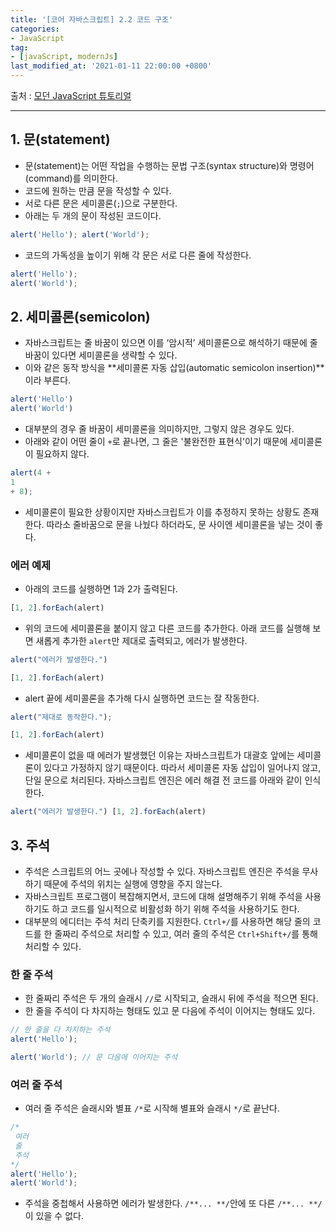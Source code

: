 ```yaml
---
title: '[코어 자바스크립트] 2.2 코드 구조'
categories:
- JavaScript
tag:
- [javaScript, modernJs]
last_modified_at: '2021-01-11 22:00:00 +0800'
---
```


출처 : [모던 JavaScript 튜토리얼](https://ko.javascript.info/)

---

## 1. 문(statement)

- 문(statement)는 어떤 작업을 수행하는 문법 구조(syntax structure)와 명령어(command)를 의미한다.
- 코드에 원하는 만큼 문을 작성할 수 있다.
- 서로 다른 문은 세미콜론(`;`)으로 구분한다.
- 아래는 두 개의 문이 작성된 코드이다.

```jsx
alert('Hello'); alert('World');
```

- 코드의 가독성을 높이기 위해 각 문은 서로 다른 줄에 작성한다.

```jsx
alert('Hello'); 
alert('World');
```

## 2. 세미콜론(semicolon)

- 자바스크립트는 줄 바꿈이 있으면 이를 ‘암시적’ 세미콜론으로 해석하기 때문에 줄바꿈이 있다면 세미콜론을 생략할 수 있다.
- 이와 같은 동작 방식을 **세미콜론 자동 삽입(automatic semicolon insertion)**이라 부른다.

```jsx
alert('Hello') 
alert('World')
```

- 대부분의 경우 줄 바꿈이 세미콜론을 의미하지만, 그렇지 않은 경우도 있다.
- 아래와 같이 어떤 줄이 `+`로 끝나면, 그 줄은 '불완전한 표현식'이기 때문에 세미콜론이 필요하지 않다.

```jsx
alert(4 +
1
+ 8);
```

- 세미콜론이 필요한 상황이지만 자바스크립트가 이를 추정하지 못하는 상황도 존재한다. 따라소 줄바꿈으로 문을 나눴다 하더라도, 문 사이엔 세미콜론을 넣는 것이 좋다.

### 에러 예제

- 아래의 코드를 실행하면 1과 2가 출력된다.

```jsx
[1, 2].forEach(alert)
```

- 위의 코드에 세미콜론을 붙이지 않고 다른 코드를 추가한다. 아래 코드를 실행해 보면 새롭게 추가한 `alert`만 제대로 출력되고, 에러가 발생한다.

```jsx
alert("에러가 발생한다.")

[1, 2].forEach(alert)
```

- alert 끝에 세미콜론을 추가해 다시 실행하면 코드는 잘 작동한다.

```jsx
alert("제대로 동작한다.");

[1, 2].forEach(alert)
```

- 세미콜론이 없을 때 에러가 발생했던 이유는 자바스크립트가 대괄호 앞에는 세미콜론이 있다고 가정하지 않기 때문이다. 따라서 세미콜론 자동 삽입이 일어나지 않고, 단일 문으로 처리된다. 자바스크립트 엔진은 에러 해결 전 코드를 아래와 같이 인식한다.

```jsx
alert("에러가 발생한다.") [1, 2].forEach(alert)
```

## 3. 주석

- 주석은 스크립트의 어느 곳에나 작성할 수 있다. 자바스크립트 엔진은 주석을 무사하기 때문에 주석의 위치는 실행에 영향을 주지 않는다.
- 자바스크립트 프로그램이 복잡해지면서, 코드에 대해 설명해주기 위해 주석을 사용하기도 하고 코드를 일시적으로 비활성화 하기 위해 주석을 사용하기도 한다.
- 대부분의 에디터는 주석 처리 단축키를 지원한다. `Ctrl+/`를 사용하면 해당 줄의 코드를 한 줄짜리 주석으로 처리할 수 있고, 여러 줄의 주석은 `Ctrl+Shift+/`를 통해 처리할 수 있다.

### 한 줄 주석

- 한 줄짜리 주석은 두 개의 슬래시 `//`로 시작되고, 슬래시 뒤에 주석을 적으면 된다.
- 한 줄을 주석이 다 차지하는 형태도 있고 문 다음에 주석이 이어지는 형태도 있다.

```jsx
// 한 줄을 다 차지하는 주석
alert('Hello');

alert('World'); // 문 다음에 이어지는 주석
```

### 여러 줄 주석

- 여러 줄 주석은 슬래시와 별표 `/*`로 시작해 별표와 슬래시 `*/`로 끝난다.

```jsx
/* 
 여러
 줄
 주석
*/
alert('Hello');
alert('World');
```

- 주석을 중첩해서 사용하면 에러가 발생한다. `/**... **/`안에 또 다른 `/**... **/`이 있을 수 없다.